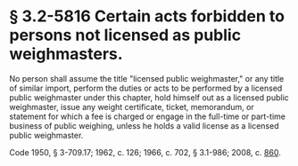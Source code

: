 # § 3.2-5816 Certain acts forbidden to persons not licensed as public weighmasters.

<p>No person shall assume the title "licensed public weighmaster," or any title of similar import, perform the duties or acts to be performed by a licensed public weighmaster under this chapter, hold himself out as a licensed public weighmaster, issue any weight certificate, ticket, memorandum, or statement for which a fee is charged or engage in the full-time or part-time business of public weighing, unless he holds a valid license as a licensed public weighmaster.</p><p>Code 1950, § 3-709.17; 1962, c. 126; 1966, c. 702, § 3.1-986; 2008, c. <a href='http://lis.virginia.gov/cgi-bin/legp604.exe?081+ful+CHAP0860'>860</a>.</p>